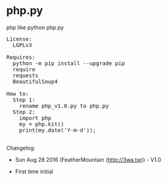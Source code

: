 # php.py
php like python php.py
<pre>
License:
  LGPLv3

Requires:
  python -m pip install --upgrade pip
  require
  requests
  BeautifulSoup4

How to:
  Step 1:
    rename php_v1.0.py to php.py
  Step 2:
    import php
    my = php.kit()
    print(my.date('Y-m-d'));

</pre>

Changelog:
* Sun Aug 28 2016 (FeatherMountain (http://3wa.tw)) - V1.0
- First time initial
